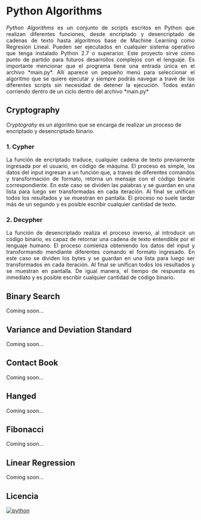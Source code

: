 # Python Algorithms

<p align="justify">
<i>Python Algorithms</i> es un conjunto de scripts escritos en Python que realizan diferentes funciones, desde encriptado y desencriptado de cadenas de texto hasta algoritmos base de Machine Learning como Regresión Lineal. Pueden ser ejecutados en cualquier sistema operativo que tenga instalado Python 2.7 o superarior. Este proyecto sirve como punto de partido para futuros desarrollos complejos con el lenguaje. Es importante mencionar que el programa tiene una entrada única en el archivo *main.py*. Allí aparece un pequeño menú para seleccionar el algoritmo que se quiere ejecutar y siempre podrás navegar a travé de los diferentes scripts sin necesidad de detener la ejecución. Todos están corriendo dentro de un ciclo dentro del archivo *main.py*
</p>

## Cryptography

*Cryptograhy* es un algoritmo que se encarga de realizar un proceso de encriptado y desencriptado binario.

### 1. Cypher

<p align="justify">
La función de encriptado traduce, cualquier cadena de texto previamente ingresada por el usuario, en código de máquina. El proceso es simple, los datos del input ingresan a un función que, a traves de diferentes comandos y transformación de formato, retorna un mensaje con el código binario correspondiente. En este caso se dividen las palabras y se guardan en una lista para luego ser transformadas en cada iteración. Al final se unifican todos los resultados y se muestran en pantalla. El proceso no suele tardar más de un segundo y es posible escribir cualquier cantidad de texto.
</p>

### 2. Decypher

<p align="justify">
La función de desencriptado realiza el proceso inverso, al introducir un código binario, es capaz de retornar una cadena de texto entendible por el lenguaje humano. El proceso comienza obteniendo los datos del input y transformando mendiante diferentes comando el formato ingresado. En este caso se dividen los bytes y se guardan en una lista para luego ser transformados en cada iteración. Al final se unifican todos los resultados y se muestran en pantalla. De igual manera, el tiempo de respuesta es inmediato y es posible escribir cualquier cantidad de código binario.
</p>

## Binary Search

Coming soon...

## Variance and Deviation Standard

Coming soon...

## Contact Book

Coming soon...

## Hanged

Coming soon...

## Fibonacci

Coming soon...

## Linear Regression

Coming soon...

## Licencia

[![python](https://img.shields.io/npm/l/express.svg)](https://www.python.org/)
